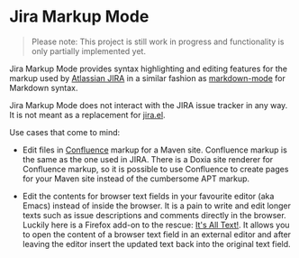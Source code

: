 Jira Markup Mode
================

> Please note: This project is still work in progress and
> functionality is only partially implemented yet.

Jira Markup Mode provides syntax highlighting and editing features for
the markup used by [Atlassian JIRA][jira] in a similar fashion as
[markdown-mode][mdmode] for Markdown syntax.

Jira Markup Mode does not interact with the JIRA issue tracker in any
way.  It is not meant as a replacement for [jira.el][jirael].

Use cases that come to mind:

* Edit files in [Confluence][confl] markup for a Maven site.
  Confluence markup is the same as the one used in JIRA.  There is a
  Doxia site renderer for Confluence markup, so it is possible to use
  Confluence to create pages for your Maven site instead of the
  cumbersome APT markup.

* Edit the contents for browser text fields in your favourite editor
  (aka Emacs) instead of inside the browser.  It is a pain to write
  and edit longer texts such as issue descriptions and comments
  directly in the browser.  Luckily here is a Firefox add-on to the
  rescue: [It's All Text!][atxt].  It allows you to open the content
  of a browser text field in an external editor and after leaving the
  editor insert the updated text back into the original text field.


[jira]: http://www.atlassian.com/software/jira/overview/
[mdmode]: http://jblevins.org/projects/markdown-mode/
[jirael]: http://emacswiki.org/emacs/jira.el
[confl]: http://www.atlassian.com/software/confluence/overview/
[atxt]: https://addons.mozilla.org/en-US/firefox/addon/its-all-text/
